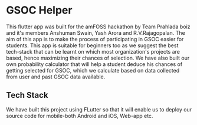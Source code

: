 # GSOC Helper
This flutter app was built for the amFOSS hackathon by Team Prahlada boiz and it's members Anshuman Swain, Yash Arora and R.V.Rajagopalan.
The aim of this app is to make the process of participating in GSOC easier for students.
This app is suitable for beginners too as we suggest the best tech-stack that can be learnt on which most organization's projects are based, hence maximizing their chances of selection.
We have also built our own probability calculator that will help a student deduce his chances of getting selected for GSOC, which we calculate based on data collected from user and past GSOC data available.
<br>

## Tech Stack
We have built this project using FLutter so that it will enable us to deploy our source code for mobile-both Android and iOS, Web-app etc.